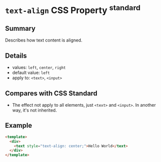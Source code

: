 # `text-align` CSS Property <sup>standard</sup>

## Summary

Describes how text content is aligned.

## Details

* values: `left`, `center`, `right`
* default value: `left`
* apply to: `<text>`, `<input>`

## Compares with CSS Standard

* The effect not apply to all elements, just `<text>` and `<input>`. In another way, it's not inherited.

## Example

```html
<template>
  <div>
    <text style="text-align: center;">Hello World</text>
  </div>
</template>
```
